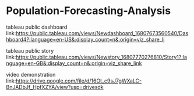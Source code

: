 # Population-Forecasting-Analysis

tableau public dashboard link:https://public.tableau.com/views/Newdashboard_16807673560540/Dashboard4?:language=en-US&:display_count=n&:origin=viz_share_li

tableau public story link:https://public.tableau.com/views/Newstory_16807770276810/Story1?:language=en-GB&:display_count=n&:origin=viz_share_link

video demonstration link:https://drive.google.com/file/d/16Ot_c9sJ7gWXaLC-BnJADbJf_HpfXZYA/view?usp=drivesdk
